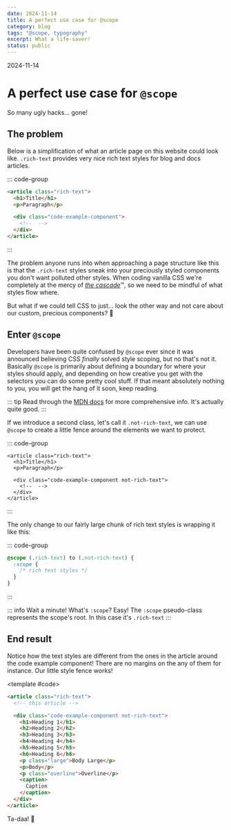 ```yaml
---
date: 2024-11-14
title: A perfect use case for @scope
category: blog
tags: "@scope, typography"
excerpt: What a life-saver!
status: public
---
```


<script setup>
import Example from "../../.vitepress/theme/app/components/Example.vue"
import Baseline from "../../.vitepress/theme/app/components/Baseline.vue"
</script>

<hgroup>
  <p>2024-11-14</p>
  <h1>A perfect use case for <code>@scope</code></h1>
  <p>So many ugly hacks... gone!</p>
</hgroup>

<Baseline :ids="['scope']" />

## The problem

Below is a simplification of what an article page on this website could look like. `.rich-text` provides very nice rich text styles for blog and docs articles.

::: code-group

```html [article.html]
<article class="rich-text">
  <h1>Title</h1>
  <p>Paragraph</p>

  <div class="code-example-component">
    <!--  -->
  </div>
</article>
```

:::

The problem anyone runs into when approaching a page structure like this is that the `.rich-text` styles sneak into your
preciously styled components you don't want polluted other styles. When coding vanilla CSS we're completely at
the mercy of [ _the
cascade_](https://web.dev/learn/css/the-cascade?continue=https%3A%2F%2Fweb.dev%2Flearn%2Fcss%2F%23article-https%3A%2F%2Fweb.dev%2Flearn%2Fcss%2Fthe-cascade):tm:,
so we need to be mindful of what styles flow where.

But what if we could tell CSS to just... look the other way and not care about our custom, precious components? :shrug:

## Enter `@scope`

Developers have been quite confused by `@scope` ever since it was announced believing CSS _finally_ solved style
scoping, but no that's not it. Basically `@scope` is primarily about defining a boundary for where your styles should
apply, and depending on how creative you get with the selectors you can do some pretty cool stuff. If that meant
absolutely nothing to you, you will get the hang of it soon, keep reading.

::: tip
Read through the [MDN docs](https://developer.mozilla.org/en-US/docs/Web/CSS/@scope) for more comprehensive info. It's
actually quite good.
:::

If we introduce a second class, let's call it `.not-rich-text`, we can use `@scope` to create a little fence around the
elements we want to protect.

::: code-group

```html{5} [article.html]
<article class="rich-text">
  <h1>Title</h1>
  <p>Paragraph</p>

  <div class="code-example-component not-rich-text">
    <!--  -->
  </div>
</article>
```

:::

The only change to our fairly large chunk of rich text styles is wrapping it like this:

::: code-group

```css [typography.css]
@scope (.rich-text) to (.not-rich-text) {
  :scope {
    /* rich text styles */
  }
}
```

:::

::: info Wait a minute! What's `:scope`?
Easy! The `:scope` pseudo-class represents the scope's root. In this case it's `.rich-text`
:::

## End result

Notice how the text styles are different from the ones in the article around the code example component! There are no
margins on the any of them for instance. Our little style fence works!

<Example>
  <template #example>
<h1>Heading 1</h1>
<h2>Heading 2</h2>
<h3>Heading 3</h3>
<h4>Heading 4</h4>
<h5>Heading 5</h5>
<h6>Heading 6</h6>
<p class="large">Body Large</p>
<p>Body</p>
<p class="overline">Overline</p>
<caption>Caption</caption>

</template>

<template #code>

```html
<article class="rich-text">
  <!-- this article -->

  <div class="code-example-component not-rich-text">
    <h1>Heading 1</h1>
    <h2>Heading 2</h2>
    <h3>Heading 3</h3>
    <h4>Heading 4</h4>
    <h5>Heading 5</h5>
    <h6>Heading 6</h6>
    <p class="large">Body Large</p>
    <p>Body</p>
    <p class="overline">Overline</p>
    <caption>
      Caption
    </caption>
  </div>
</article>
```

  </template>
</Example>

Ta-daa! :clap:
